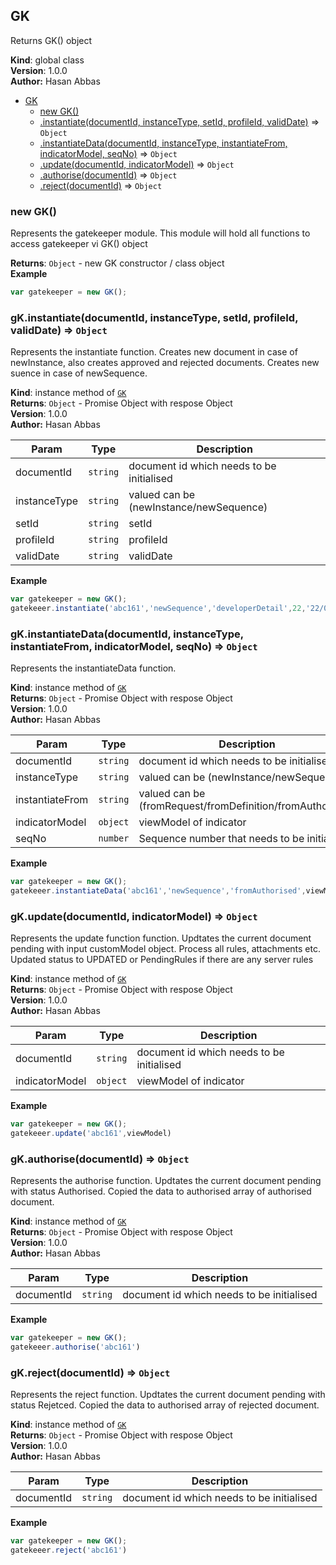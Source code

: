 <a name="GK"></a>

## GK
Returns GK() object

**Kind**: global class  
**Version**: 1.0.0  
**Author:** Hasan Abbas  

* [GK](#GK)
    * [new GK()](#new_GK_new)
    * [.instantiate(documentId, instanceType, setId, profileId, validDate)](#GK+instantiate) ⇒ <code>Object</code>
    * [.instantiateData(documentId, instanceType, instantiateFrom, indicatorModel, seqNo)](#GK+instantiateData) ⇒ <code>Object</code>
    * [.update(documentId, indicatorModel)](#GK+update) ⇒ <code>Object</code>
    * [.authorise(documentId)](#GK+authorise) ⇒ <code>Object</code>
    * [.reject(documentId)](#GK+reject) ⇒ <code>Object</code>

<a name="new_GK_new"></a>

### new GK()
Represents the gatekeeper module.
This module will hold all functions to access gatekeeper vi GK() object

**Returns**: <code>Object</code> - new GK constructor / class object  
**Example**  
```js
var gatekeeper = new GK();
```
<a name="GK+instantiate"></a>

### gK.instantiate(documentId, instanceType, setId, profileId, validDate) ⇒ <code>Object</code>
Represents the instantiate function.
Creates new document in case of newInstance, also creates approved and rejected documents.
Creates new suence in case of newSequence.

**Kind**: instance method of <code>[GK](#GK)</code>  
**Returns**: <code>Object</code> - Promise Object with respose Object  
**Version**: 1.0.0  
**Author:** Hasan Abbas  

| Param | Type | Description |
| --- | --- | --- |
| documentId | <code>string</code> | document id which needs to be initialised |
| instanceType | <code>string</code> | valued can be (newInstance/newSequence) |
| setId | <code>string</code> | setId |
| profileId | <code>string</code> | profileId |
| validDate | <code>string</code> | validDate |

**Example**  
```js
var gatekeeper = new GK();
gatekeeer.instantiate('abc161','newSequence','developerDetail',22,'22/04/2016');
```
<a name="GK+instantiateData"></a>

### gK.instantiateData(documentId, instanceType, instantiateFrom, indicatorModel, seqNo) ⇒ <code>Object</code>
Represents the instantiateData function.

**Kind**: instance method of <code>[GK](#GK)</code>  
**Returns**: <code>Object</code> - Promise Object with respose Object  
**Version**: 1.0.0  
**Author:** Hasan Abbas  

| Param | Type | Description |
| --- | --- | --- |
| documentId | <code>string</code> | document id which needs to be initialised |
| instanceType | <code>string</code> | valued can be (newInstance/newSequence) |
| instantiateFrom | <code>string</code> | valued can be (fromRequest/fromDefinition/fromAuthorised) |
| indicatorModel | <code>object</code> | viewModel of indicator |
| seqNo | <code>number</code> | Sequence number that needs to be initialised. |

**Example**  
```js
var gatekeeper = new GK();
gatekeeer.instantiateData('abc161','newSequence','fromAuthorised',viewModel,1)
```
<a name="GK+update"></a>

### gK.update(documentId, indicatorModel) ⇒ <code>Object</code>
Represents the update function function.
Updtates the current document pending with input customModel object.
Process all rules, attachments etc.
Updated status to UPDATED or PendingRules if there are any server rules

**Kind**: instance method of <code>[GK](#GK)</code>  
**Returns**: <code>Object</code> - Promise Object with respose Object  
**Version**: 1.0.0  
**Author:** Hasan Abbas  

| Param | Type | Description |
| --- | --- | --- |
| documentId | <code>string</code> | document id which needs to be initialised |
| indicatorModel | <code>object</code> | viewModel of indicator |

**Example**  
```js
var gatekeeper = new GK();
gatekeeer.update('abc161',viewModel)
```
<a name="GK+authorise"></a>

### gK.authorise(documentId) ⇒ <code>Object</code>
Represents the authorise  function.
Updtates the current document pending with status Authorised.
Copied the data to authorised array of authorised document.

**Kind**: instance method of <code>[GK](#GK)</code>  
**Returns**: <code>Object</code> - Promise Object with respose Object  
**Version**: 1.0.0  
**Author:** Hasan Abbas  

| Param | Type | Description |
| --- | --- | --- |
| documentId | <code>string</code> | document id which needs to be initialised |

**Example**  
```js
var gatekeeper = new GK();
gatekeeer.authorise('abc161')
```
<a name="GK+reject"></a>

### gK.reject(documentId) ⇒ <code>Object</code>
Represents the reject  function.
Updtates the current document pending with status Rejetced.
Copied the data to authorised array of rejected document.

**Kind**: instance method of <code>[GK](#GK)</code>  
**Returns**: <code>Object</code> - Promise Object with respose Object  
**Version**: 1.0.0  
**Author:** Hasan Abbas  

| Param | Type | Description |
| --- | --- | --- |
| documentId | <code>string</code> | document id which needs to be initialised |

**Example**  
```js
var gatekeeper = new GK();
gatekeeer.reject('abc161')
```
